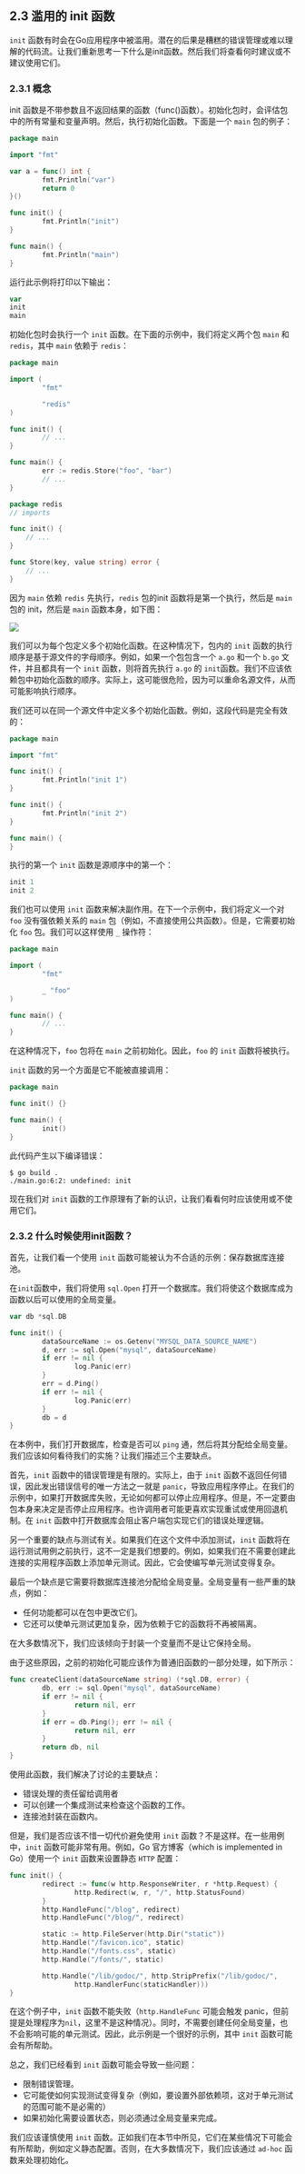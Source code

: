 ## 2.3 滥用的 init 函数

`init` 函数有时会在Go应用程序中被滥用。潜在的后果是糟糕的错误管理或难以理解的代码流。让我们重新思考一下什么是init函数。然后我们将查看何时建议或不建议使用它们。

### 2.3.1 概念

init 函数是不带参数且不返回结果的函数（func()函数）。初始化包时，会评估包中的所有常量和变量声明。然后，执行初始化函数。下面是一个 `main` 包的例子：

```go
package main

import "fmt"

var a = func() int {
        fmt.Println("var")
        return 0
}()

func init() {
        fmt.Println("init")
}

func main() {
        fmt.Println("main")
}
```

运行此示例将打印以下输出：

```go
var
init
main
```

初始化包时会执行一个 `init` 函数。在下面的示例中，我们将定义两个包 `main` 和 `redis`，其中 `main` 依赖于 `redis`：

```go
package main

import (
        "fmt"

        "redis"
)

func init() {
        // ...
}

func main() {
        err := redis.Store("foo", "bar")
        // ...
}
```

```go
package redis
// imports

func init() {
	// ...
}

func Store(key, value string) error {
	// ...
}
```

因为 `main` 依赖 `redis` 先执行，`redis` 包的init 函数将是第一个执行，然后是 `main` 包的 init，然后是 `main` 函数本身，如下图：

![](https://img.exciting.net.cn/25.png)

我们可以为每个包定义多个初始化函数。在这种情况下，包内的 `init` 函数的执行顺序是基于源文件的字母顺序。例如，如果一个包包含一个 `a.go` 和一个 `b.go` 文件，并且都具有一个 `init` 函数，则将首先执行 `a.go` 的 `init`函数。我们不应该依赖包中初始化函数的顺序。实际上，这可能很危险，因为可以重命名源文件，从而可能影响执行顺序。

我们还可以在同一个源文件中定义多个初始化函数。例如，这段代码是完全有效的：

```go
package main

import "fmt"

func init() {
        fmt.Println("init 1")
}

func init() {
        fmt.Println("init 2")
}

func main() {
}
```

执行的第一个 `init` 函数是源顺序中的第一个：

```go
init 1
init 2
```

我们也可以使用 `init` 函数来解决副作用。在下一个示例中，我们将定义一个对 `foo` 没有强依赖关系的 `main` 包（例如，不直接使用公共函数）。但是，它需要初始化 `foo` 包。我们可以这样使用 `_` 操作符：

```go
package main

import (
        "fmt"

        _ "foo"
)

func main() {
        // ...
}
```

在这种情况下，`foo` 包将在 `main` 之前初始化。因此，`foo` 的 `init` 函数将被执行。

`init` 函数的另一个方面是它不能被直接调用：

```go
package main

func init() {}

func main() {
        init()
}
```

此代码产生以下编译错误：

```shell
$ go build .
./main.go:6:2: undefined: init
```

现在我们对 `init` 函数的工作原理有了新的认识，让我们看看何时应该使用或不使用它们。

### 2.3.2 什么时候使用init函数？

首先，让我们看一个使用 `init` 函数可能被认为不合适的示例：保存数据库连接池。

在`init`函数中，我们将使用 `sql.Open` 打开一个数据库。我们将使这个数据库成为函数以后可以使用的全局变量。

```go
var db *sql.DB

func init() {
        dataSourceName := os.Getenv("MYSQL_DATA_SOURCE_NAME")
        d, err := sql.Open("mysql", dataSourceName)
        if err != nil {
                log.Panic(err)
        }
        err = d.Ping()
        if err != nil {
                log.Panic(err)
        }
        db = d
}
```

在本例中，我们打开数据库，检查是否可以 `ping` 通，然后将其分配给全局变量。我们应该如何看待我们的实施？让我们描述三个主要缺点。

首先，`init` 函数中的错误管理是有限的。实际上，由于 `init` 函数不返回任何错误，因此发出错误信号的唯一方法之一就是 `panic`，导致应用程序停止。在我们的示例中，如果打开数据库失败，无论如何都可以停止应用程序。但是，不一定要由包本身来决定是否停止应用程序。也许调用者可能更喜欢实现重试或使用回退机制。在 `init` 函数中打开数据库会阻止客户端包实现它们的错误处理逻辑。

另一个重要的缺点与测试有关。如果我们在这个文件中添加测试，`init` 函数将在运行测试用例之前执行，这不一定是我们想要的。例如，如果我们在不需要创建此连接的实用程序函数上添加单元测试。因此，它会使编写单元测试变得复杂。

最后一个缺点是它需要将数据库连接池分配给全局变量。全局变量有一些严重的缺点，例如：
* 任何功能都可以在包中更改它们。
* 它还可以使单元测试更加复杂，因为依赖于它的函数将不再被隔离。

在大多数情况下，我们应该倾向于封装一个变量而不是让它保持全局。

由于这些原因，之前的初始化可能应该作为普通旧函数的一部分处理，如下所示：

```go
func createClient(dataSourceName string) (*sql.DB, error) {
        db, err := sql.Open("mysql", dataSourceName)
        if err != nil {
                return nil, err
        }
        if err = db.Ping(); err != nil {
                return nil, err
        }
        return db, nil
}
```

使用此函数，我们解决了讨论的主要缺点：
* 错误处理的责任留给调用者
* 可以创建一个集成测试来检查这个函数的工作。
* 连接池封装在函数内。

但是，我们是否应该不惜一切代价避免使用 `init` 函数？不是这样。在一些用例中，`init` 函数可能非常有用。例如，Go 官方博客（which is implemented in Go）使用一个 `init` 函数来设置静态 `HTTP` 配置：

```go
func init() {
        redirect := func(w http.ResponseWriter, r *http.Request) {
                http.Redirect(w, r, "/", http.StatusFound)
        }
        http.HandleFunc("/blog", redirect)
        http.HandleFunc("/blog/", redirect)

        static := http.FileServer(http.Dir("static"))
        http.Handle("/favicon.ico", static)
        http.Handle("/fonts.css", static)
        http.Handle("/fonts/", static)

        http.Handle("/lib/godoc/", http.StripPrefix("/lib/godoc/",
                http.HandlerFunc(staticHandler)))
}
```

在这个例子中，`init` 函数不能失败（`http.HandleFunc` 可能会触发 panic，但前提是处理程序为`nil`，这里不是这种情况）。同时，不需要创建任何全局变量，也不会影响可能的单元测试。因此，此示例是一个很好的示例，其中 `init` 函数可能会有所帮助。

总之，我们已经看到 `init` 函数可能会导致一些问题：

* 限制错误管理。
* 它可能使如何实现测试变得复杂（例如，要设置外部依赖项，这对于单元测试的范围可能不是必需的）
* 如果初始化需要设置状态，则必须通过全局变量来完成。

我们应该谨慎使用 `init` 函数。正如我们在本节中所见，它们在某些情况下可能会有所帮助，例如定义静态配置。否则，在大多数情况下，我们应该通过 `ad‑hoc` 函数来处理初始化。